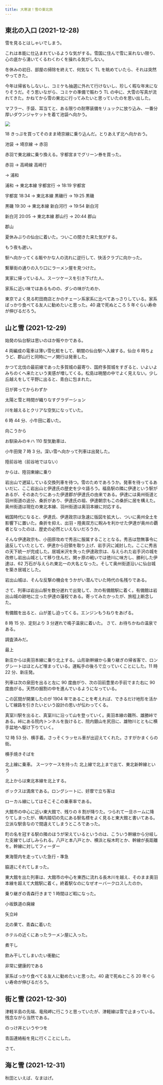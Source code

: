 ```yaml
---
title: 大寒波！雪の東北旅
---
```


## 東北の入口 (2021-12-28)

雪を見るとはしゃいでしまう。

これは本能に仕込まれているような気がする。雪国に住んで雪に呆れない限り、心の底から湧いてくるわくわくを操れる気がしない。

冬休みの初日、部屋の掃除を終えて、何気なく TL を眺めていたら、それは突然やってきた。

今年は帰省もしないし、コミケも抽選に外れて行けないし、珍しく暇な年末になりそうだ。そう思いながら、コミケの準備で賑わう TL の中に、大雪の写真が流れてきた。かねてから雪の東北に行ってみたいと思っていたのを思い出した。

マフラー、手袋、耳当てと、ある限りの耐寒装備をリュックに放り込み、一番分厚いダウンジャケットを着て池袋へ向かう。

![](./img/Day1-1.jpg)

18 きっぷを買ってそのまま埼京線に乗り込んだ。とりあえず北へ向かおう。

池袋 → 埼京線 → 赤羽

赤羽で東北線に乗り換える。宇都宮までグリーン券を買った。

赤羽 → 高崎線 高崎行

→ 浦和

浦和 → 東北本線 宇都宮行 → 18:19 宇都宮

宇都宮 18:34 → 東北本線 黒磯行 → 19:25 黒磯

黒磯 19:30 → 東北本線 新白河行 → 19:54 新白河

新白河 20:05 → 東北本線 郡山行 → 20:44 郡山

郡山

夏休みぶりの仙台に着いた。ついこの間きた来た気がする。

もう夜も遅い。

駅へ向かってくる賑やかな人の流れに逆行して、快活クラブに向かった。

繫華街の通りの入り口にラーメン屋を見つけた。

実家に帰っている人、スーツケースを引き下げた人、

家系に近い味ではあるものの、ダシの味がためか、

東京でよく見る町田商店とかのチェーン系家系に比べてあっさりしている。家系ばっかり食べてる友人に勧めたいと思った。40 歳で死ぬところ 5 年ぐらい寿命が伸びるだろう。

## 山と雪 (2021-12-29)

始発の仙台駅は思いのほか賑やかである。

4 両編成の電車は薄い雪化粧をして、朝闇の仙台駅へ入線する。仙台 6 時ちょうど、郡山行と同時に一ノ関行は発車した。

かつて北伐の最前線であった多賀城の最寄り、国府多賀城をすぎると、いよいよみちのくへ来たという実感が増してくる。松島は暁闇の中でよく見えない。少し丘越えをして平野に出ると、青白に包まれた。

日が昇ってからわずか

太陽と雪と時間が織りなすグラデーション

川を越えるとクリアな空気になっていた。

6 時 44 分、小牛田に着いた。

向こうから

お馴染みのキハ 110 型気動車は、

小牛田発 7 時 3 分。深い雪へ向かって列車は出発した。

陸前谷地（前谷地ではない）

からは、陸羽東線に乗り

岩出山で遅延している交換列車を待つ。雪のためであろうか。発車を待ってるあいだに、ここ岩出山と伊達氏の歴史を少々語ろう。福島駅の隣に伊達という駅があるが、そのあたりにあった伊達郡が伊達氏の由来である。伊達には奥州街道と羽州街道の追分、桑折があり、伊達氏の祖、伊達朝宗もこの桑折に居を構えた。奥州街道は現在の東北本線、羽州街道は奥羽本線に対応する。

戦国時代になると、伊達氏、伊達政宗は急速に版図を拡大し、ついに奥州全土を影響下に置いた。桑折を抑え、出羽・陸奥双方に睨みを利かせた伊達が奥州の覇者となったのは、歴史の必然といえないだろうか。

そんな伊達政宗も、小田原攻めで秀吉に服属することとなる。秀吉は惣無事令に違反していたとして、伊達から旧領を取り上げ、岩手沢に減封した。ここに秀吉の天下統一が完成した。居城米沢を失った伊達政宗は、与えられた岩手沢の城を改修し岩出山城として移り住んだ。関ヶ原の戦いでは徳川に味方し、勝利した伊達は、62 万石が与えられ東北一の大名となった。そして奥州街道沿いに仙台城を築き居城とした。

岩出山城は、そんな反撃の機会をうかがい潜んでいた時代の名残りである。

さて、列車は岩出山駅を数分遅れで出発して、次の有備館駅に着く。有備館は岩出山城の跡地に立った伊達の藩校である。寄ってみたかったが、旅程上断念した。

有備館を出ると、山が差し迫ってくる。エンジンもうねりをあげる。

8 時 15 分、定刻より 3 分遅れで鳴子温泉に着いた。
さて、お待ちかねの温泉である。

調査済みだ。

最上

新庄からは奥羽本線に乗り北上する。山形新幹線から乗り継ぎの帰省客で、ロングシートはほとんど埋まっている。運転手の後ろで立っていくことにした。11 時 22 分、新庄発。

列車は次の泉田を出ると左に 90 度曲がり、次の羽前豊里の手前でまた右に 90 度曲がる。天然の掘割の中を進んでいるようになっている。

この区間が開業したのが 1904 年であることを考えれば、できるだけ地形を活かして線路を引きたいという設計の思いが伝わってくる。

真室川駅を出ると、真室川に沿って山を登っていく。奥羽本線の難所、雄勝峠である。峠にある院内トンネルを抜けると、院内銀山を尻目に、雄物川とともに横手盆地へ駆け下りていく。

12 時 53 分、横手着。さっそくラッセル車が出迎えてくれた。さすがかまくらの街。

横手焼きそばを

北上線に乗車。
スーツケースを持った
北上線で北上まで出て、東北新幹線という

北上からは東北本線を北上する。

ボックスは満席である。ロングシートに、好摩で立ち客は

ローカル線にしてはそこそこの乗車率である。

大館市の中心に近い東大館で、残りの 8 割が降りた。つられて一旦ホームに降りてしまったが、構内踏切の先にある駅名標をよく見ると東大館と書いてある。立派な駅舎なので間違えてしまうところであった。

町の名を冠する駅の隣のほうが栄えているというのは、こういう幹線から分岐した支線でしばしみられる。八戸と本八戸とか、横浜と桜木町とか、幹線が長距離を。幹線に対してフィーダー

東海管内を走っていた急行・準急

脇道にそれてしまった。

東大館を出た列車は、大館市の中心を東西に流れる長木川を越え、そのまま奥羽本線を超えて大館駅に着く。終着駅なのになぜオーバークロスしたのか。

乗り継ぎの青森行きまで 1 時間ほど暇になった。

小坂鉄道の廃線

矢立峠

北の果て、青森に着いた

ホテルの近くにあったラーメン屋に入った。

煮干し

飲み干してしまいたい衝動に

非常に健康的である

家系ばっかり食べてる友人に勧めたいと思った。40 歳で死ぬところ 20 年ぐらい寿命が伸びるだろう。

## 街と雪 (2021-12-30)

津軽半島の先端、竜飛岬に行こうと思っていたが、津軽線は雪で止まっている。残念ながら当然である。

のっけ丼というやつを

青函連絡船を見に行くことにした。

さて、

## 海と雪 (2021-12-31)

秋田といえば、なまはげ。
